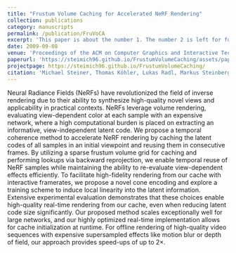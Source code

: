 ```yaml
---
title: "Frustum Volume Caching for Accelerated NeRF Rendering"
collection: publications
category: manuscripts
permalink: /publication/FruVoCA
excerpt: 'This paper is about the number 1. The number 2 is left for future work.'
date: 2009-09-08    
venue: 'Proceedings of the ACM on Computer Graphics and Interactive Techniques'
paperurl: 'https://steimich96.github.io/FrustumVolumeCaching/assets/paper/FrustumVolumeCaching.pdf'
projectpage: https://steimich96.github.io/FrustumVolumeCaching/
citation: 'Michael Steiner, Thomas Köhler, Lukas Radl, Markus Steinberger (2024). &quot;Frustum Volume Caching for Accelerated NeRF Rendering.&quot; <i>PACMGIT</i>. 7(3).'
---
```

Neural Radiance Fields (NeRFs) have revolutionized the field of inverse rendering due to their ability to synthesize high-quality novel views and applicability in practical contexts. NeRFs leverage volume rendering, evaluating view-dependent color at each sample with an expensive network, where a high computational burden is placed on extracting an informative, view-independent latent code. We propose a temporal coherence method to accelerate NeRF rendering by caching the latent codes of all samples in an initial viewpoint and reusing them in consecutive frames. By utilizing a sparse frustum volume grid for caching and performing lookups via backward reprojection, we enable temporal reuse of NeRF samples while maintaining the ability to re-evaluate view-dependent effects efficiently. To facilitate high-fidelity rendering from our cache with interactive framerates, we propose a novel cone encoding and explore a training scheme to induce local linearity into the latent information. Extensive experimental evaluation demonstrates that these choices enable high-quality real-time rendering from our cache, even when reducing latent code size significantly. Our proposed method scales exceptionally well for large networks, and our highly optimized real-time implementation allows for cache initialization at runtime. For offline rendering of high-quality video sequences with expensive supersampled effects like motion blur or depth of field, our approach provides speed-ups of up to 2×.